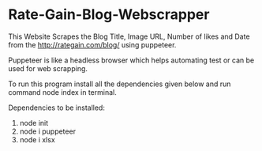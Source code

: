 # Rate-Gain-Blog-Webscrapper
This Website Scrapes the Blog Title, Image URL, Number of likes and Date from the http://rategain.com/blog/ using puppeteer.

Puppeteer is like a headless browser which helps automating test or can be used for web scrapping.

To run this program install all the dependencies given below and run command node index in terminal.




Dependencies to be installed:
1. node init
2. node i puppeteer
3. node i xlsx
